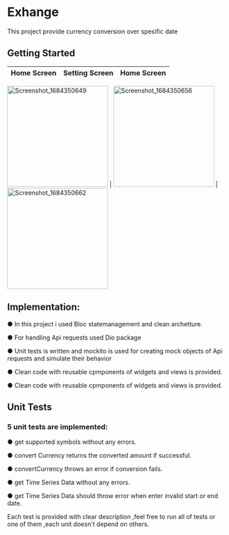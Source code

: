# Exhange

This project provide currency conversion over spesific date

## Getting Started

Home Screen                         |  Setting Screen           | Home Screen
:----------------------------------:|:-------------------------:|:-------------------------:

<img width="232" alt="Screenshot_1684350649" src="https://github.com/fatimaEzzat/Exhange/assets/31897018/f77bcb9c-d497-42bd-8e15-68c395dc1022"> | <img width="232" alt="Screenshot_1684350656" src="https://github.com/fatimaEzzat/Exhange/assets/31897018/3c85ef8b-70d6-4c9d-a4bf-e7796d9c1205"> | <img width="232" alt="Screenshot_1684350662" src="https://github.com/fatimaEzzat/Exhange/assets/31897018/d3eea363-019f-428e-91b0-8a2bf12a7cc1">


## Implementation:

● In this project i used Bloc statemanagement and clean archetture.

● For handling Api requests used Dio package

● Unit tests is written and mockito is used for creating mock objects of Api requests and simulate their behavior

● Clean code with reusable cpmponents of widgets and views is provided.

● Clean code with reusable cpmponents of widgets and views is provided.


## Unit Tests

### 5 unit tests are implemented:

● get supported symbols without any errors.

● convert Currency returns the converted amount if successful.

● convertCurrency throws an error if conversion fails.

● get Time Series Data  without any errors.

● get Time Series Data should throw error when enter invalid start or end date.

Each test is provided with clear description ,feel free to run all of tests or one of them ,each unit doesn't depend on others.






